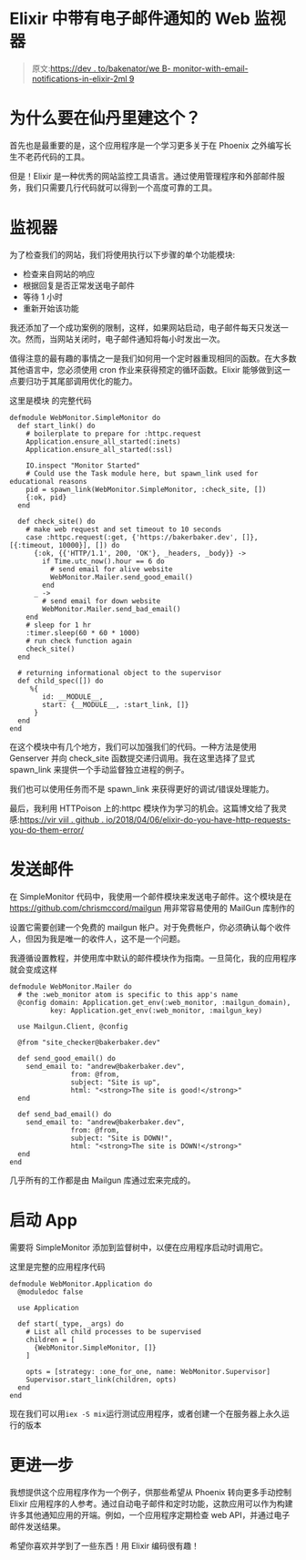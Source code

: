 # Elixir 中带有电子邮件通知的 Web 监视器

> 原文:[https://dev . to/bakenator/we B- monitor-with-email-notifications-in-elixir-2ml 9](https://dev.to/bakenator/web-monitor-with-email-notifications-in-elixir-2ml9)

# [](#why-build-this-in-elixir)为什么要在仙丹里建这个？

首先也是最重要的是，这个应用程序是一个学习更多关于在 Phoenix 之外编写长生不老药代码的工具。

但是！Elixir 是一种优秀的网站监控工具语言。通过使用管理程序和外部邮件服务，我们只需要几行代码就可以得到一个高度可靠的工具。

# [](#the-monitor)监视器

为了检查我们的网站，我们将使用执行以下步骤的单个功能模块:

*   检查来自网站的响应
*   根据回复是否正常发送电子邮件
*   等待 1 小时
*   重新开始该功能

我还添加了一个成功案例的限制，这样，如果网站启动，电子邮件每天只发送一次。然而，当网站关闭时，电子邮件通知将每小时发出一次。

值得注意的最有趣的事情之一是我们如何用一个定时器重现相同的函数。在大多数其他语言中，您必须使用 cron 作业来获得预定的循环函数。Elixir 能够做到这一点要归功于其尾部调用优化的能力。

这里是模块
的完整代码

```
defmodule WebMonitor.SimpleMonitor do
  def start_link() do
    # boilerplate to prepare for :httpc.request
    Application.ensure_all_started(:inets)
    Application.ensure_all_started(:ssl)

    IO.inspect "Monitor Started"
    # Could use the Task module here, but spawn_link used for educational reasons
    pid = spawn_link(WebMonitor.SimpleMonitor, :check_site, [])
    {:ok, pid}
  end

  def check_site() do
    # make web request and set timeout to 10 seconds
    case :httpc.request(:get, {'https://bakerbaker.dev', []}, [{:timeout, 10000}], []) do
      {:ok, {{'HTTP/1.1', 200, 'OK'}, _headers, _body}} -> 
        if Time.utc_now().hour == 6 do
          # send email for alive website 
          WebMonitor.Mailer.send_good_email()
        end
      _ -> 
        # send email for down website
        WebMonitor.Mailer.send_bad_email()
    end
    # sleep for 1 hr
    :timer.sleep(60 * 60 * 1000)
    # run check function again
    check_site()
  end

  # returning informational object to the supervisor
  def child_spec([]) do
     %{
        id: __MODULE__,
        start: {__MODULE__, :start_link, []}
      }
  end
end 
```

在这个模块中有几个地方，我们可以加强我们的代码。一种方法是使用 Genserver 并向 check_site 函数提交递归调用。我在这里选择了显式 spawn_link 来提供一个手动监督独立进程的例子。

我们也可以使用任务而不是 spawn_link 来获得更好的调试/错误处理能力。

最后，我利用 HTTPoison 上的:httpc 模块作为学习的机会。这篇博文给了我灵感:[https://vir viil . github . io/2018/04/06/elixir-do-you-have-http-requests-you-do-them-error/](https://virviil.github.io/2018/04/06/elixir-do-you-have-http-requests-you-are-doing-them-wrong/)

# [](#sending-emails)发送邮件

在 SimpleMonitor 代码中，我使用一个邮件模块来发送电子邮件。这个模块是在 https://github.com/chrismccord/mailgun 用非常容易使用的 MailGun 库制作的

设置它需要创建一个免费的 mailgun 帐户。对于免费帐户，你必须确认每个收件人，但因为我是唯一的收件人，这不是一个问题。

我遵循设置教程，并使用库中默认的邮件模块作为指南。一旦简化，我的应用程序就会变成这样

```
defmodule WebMonitor.Mailer do
  # the :web_monitor atom is specific to this app's name
  @config domain: Application.get_env(:web_monitor, :mailgun_domain),
          key: Application.get_env(:web_monitor, :mailgun_key)

  use Mailgun.Client, @config

  @from "site_checker@bakerbaker.dev"

  def send_good_email() do
    send_email to: "andrew@bakerbaker.dev",
               from: @from,
               subject: "Site is up",
               html: "<strong>The site is good!</strong>"
  end

  def send_bad_email() do
    send_email to: "andrew@bakerbaker.dev",
               from: @from,
               subject: "Site is DOWN!",
               html: "<strong>The site is DOWN!</strong>"
  end
end 
```

几乎所有的工作都是由 Mailgun 库通过宏来完成的。

# [](#starting-the-app)启动 App

需要将 SimpleMonitor 添加到监督树中，以便在应用程序启动时调用它。

这里是完整的应用程序代码

```
defmodule WebMonitor.Application do
  @moduledoc false

  use Application

  def start(_type, _args) do
    # List all child processes to be supervised
    children = [
      {WebMonitor.SimpleMonitor, []}
    ]

    opts = [strategy: :one_for_one, name: WebMonitor.Supervisor]
    Supervisor.start_link(children, opts)
  end
end 
```

现在我们可以用`iex -S mix`运行测试应用程序，或者创建一个在服务器上永久运行的版本

# [](#going-further)更进一步

我想提供这个应用程序作为一个例子，供那些希望从 Phoenix 转向更多手动控制 Elixir 应用程序的人参考。通过自动电子邮件和定时功能，这款应用可以作为构建许多其他通知应用的开端。例如，一个应用程序定期检查 web API，并通过电子邮件发送结果。

希望你喜欢并学到了一些东西！用 Elixir 编码很有趣！